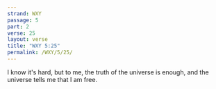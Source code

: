 ```yaml
---
strand: WXY
passage: 5
part: 2
verse: 25
layout: verse
title: "WXY 5:25"
permalink: /WXY/5/25/
---
```

I know it's hard, but to me, the truth of the universe is enough, and the universe tells me that I am free.
